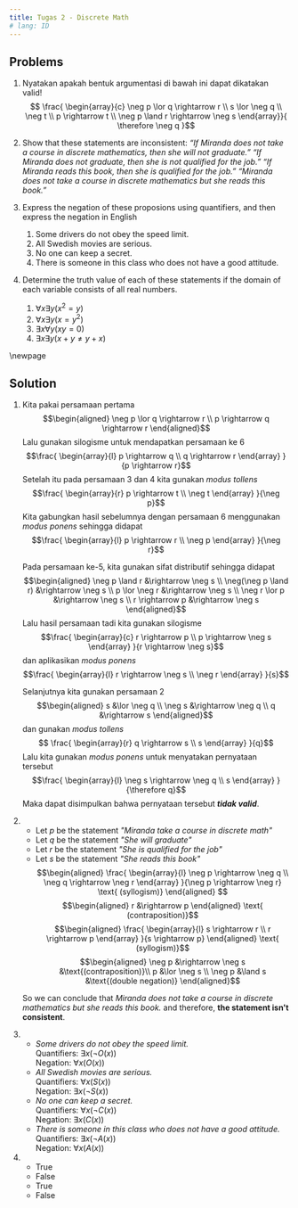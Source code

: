 ```yaml
---
title: Tugas 2 - Discrete Math
# lang: ID
---
```


## Problems
1. Nyatakan apakah bentuk argumentasi di bawah ini dapat dikatakan valid!
$$ \frac{
	\begin{array}{c}
 		\neg p \lor q \rightarrow r \\
 		s \lor \neg q \\
 		\neg t \\
		p \rightarrow t \\
		\neg p \land r \rightarrow \neg s
 \end{array}}{
	\therefore \neg q
	}$$

2. Show that these statements are inconsistent: _“If Miranda does not take a course in discrete mathematics, then she will not graduate.”_ _“If Miranda does not graduate, then she is not qualified for the job.”_ _“If Miranda reads this book, then she is qualified for the job.”_ _“Miranda does not take a course in discrete mathematics but she reads this book.”_

3. Express the negation of these proposions using quantifiers, and then express the negation in English
	1. Some drivers do not obey the speed limit.
	2. All Swedish movies are serious.
	3. No one can keep a secret.
	4. There is someone in this class who does not have a good attitude.

4. Determine the truth value of each of these statements if the domain of each variable consists of all real numbers.
   1. $\forall x \exists y (x^2 = y)$
   2. $\forall x \exists y (x = y^2)$
   3. $\exists x \forall y (xy = 0)$
   4. $\exists x \exists y (x + y \neq y + x)$

\newpage

## Solution
1.  Kita pakai persamaan pertama
	$$\begin{aligned}
	\neg p \lor q \rightarrow r \\
	p \rightarrow q \rightarrow r
	\end{aligned}$$
	Lalu gunakan silogisme untuk mendapatkan persamaan ke 6
	$$\frac{
		\begin{array}{l}
			p \rightarrow q \\
			q \rightarrow r
		\end{array}
	}{p \rightarrow r}$$
	Setelah itu pada persamaan 3 dan 4 kita gunakan _modus tollens_
	$$\frac{
		\begin{array}{r}
			p \rightarrow t \\
			\neg t
		\end{array}
	}{\neg p}$$
	Kita gabungkan hasil sebelumnya dengan persamaan 6 menggunakan _modus ponens_ sehingga didapat
	$$\frac{
		\begin{array}{l}
			p \rightarrow r \\
			\neg p
		\end{array}
	}{\neg r}$$

	Pada persamaan ke-5, kita gunakan sifat distributif sehingga didapat
	$$\begin{aligned}
		\neg p \land r &\rightarrow \neg s \\
		\neg(\neg p \land r) &\rightarrow \neg s \\
		p \lor \neg r &\rightarrow \neg s  \\
		\neg r \lor p &\rightarrow \neg s \\
		r \rightarrow p &\rightarrow \neg s
	\end{aligned}$$
	Lalu hasil persamaan tadi kita gunakan silogisme
	$$\frac{
		\begin{array}{c}
			r \rightarrow p \\
			p \rightarrow \neg s
		\end{array}
	}{r \rightarrow \neg s}$$
	dan aplikasikan _modus ponens_
	$$\frac{
		\begin{array}{l}
			r \rightarrow \neg s \\
			\neg r
		\end{array}
	}{s}$$

	Selanjutnya kita gunakan persamaan 2
	$$\begin{aligned}
		s &\lor \neg q \\
		\neg s &\rightarrow \neg q \\
		q &\rightarrow s
	\end{aligned}$$
	dan gunakan _modus tollens_ 
	$$ \frac{
		\begin{array}{r}
			q \rightarrow s \\
			s
		\end{array}
	}{q}$$
	Lalu kita gunakan _modus ponens_ untuk menyatakan pernyataan tersebut
	$$\frac{
		\begin{array}{l}
			\neg s \rightarrow \neg q \\
			s
		\end{array}
	}
	{\therefore q}$$
	Maka dapat disimpulkan bahwa pernyataan tersebut _**tidak valid**_.

2.  - Let $p$ be the statement _"Miranda take a course in discrete math"_
	- Let $q$ be the statement _"She will graduate"_
	- Let $r$ be the statement _"She is qualified for the job"_
	- Let $s$ be the statement _"She reads this book"_
	$$\begin{aligned}
		\frac{
			\begin{array}{l}
      			\neg p \rightarrow \neg q \\
				\neg q \rightarrow \neg r
    		\end{array}
		}{\neg p \rightarrow \neg r} \text{ (syllogism)}
		\end{aligned} $$ 
	$$\begin{aligned}
		r &\rightarrow p 
	\end{aligned} \text{ (contraposition)}$$
	$$\begin{aligned}
		\frac{
			\begin{array}{l}
				s \rightarrow r \\
				r \rightarrow p
    		\end{array}
		}{s \rightarrow p} 
	\end{aligned} \text{ (syllogism)}$$
	$$\begin{aligned}
		\neg p &\rightarrow \neg s &\text{(contraposition)}\\
		p &\lor \neg s \\
		\neg p &\land s &\text{(double negation)}
	\end{aligned}$$

	So we can conclude that _Miranda does not take a course in discrete mathematics but she reads this book._ and therefore, **the statement isn't consistent**.
3.  - *Some drivers do not obey the speed limit.*\
	Quantifiers: $\exists x (\neg O(x))$\
	Negation: $\forall x (O(x))$
	- *All Swedish movies are serious.*\
	Quantifiers: $\forall x (S(x))$\
	Negation: $\exists x (\neg S(x))$
	- *No one can keep a secret.*\
	Quantifiers: $\forall x (\neg C(x))$\
	Negation: $\exists x (C(x))$
    - *There is someone in this class who does not have a good attitude.*\
	Quantifiers: $\exists x (\neg A(x))$\
	Negation: $\forall x (A(x))$

4. - True
   - False
   - True
   - False